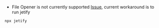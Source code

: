 - File Opener is not currently supported [Issue](https://github.com/pwlin/cordova-plugin-file-opener2/issues/256), current workaround is to run jetify

```
npx jetify
```
